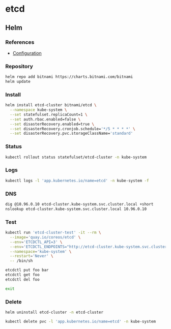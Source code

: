 # etcd

## Helm

### References

- [Configuration](https://github.com/bitnami/charts/tree/master/bitnami/etcd#configuration)

### Repository

```sh
helm repo add bitnami https://charts.bitnami.com/bitnami
helm update
```

### Install

```sh
helm install etcd-cluster bitnami/etcd \
  --namespace kube-system \
  --set statefulset.replicaCount=1 \
  --set auth.rbac.enabled=false \
  --set disasterRecovery.enabled=true \
  --set disasterRecovery.cronjob.schedule='*/5 * * * *' \
  --set disasterRecovery.pvc.storageClassName='standard'
```

### Status

```sh
kubectl rollout status statefulset/etcd-cluster -n kube-system
```

### Logs

```sh
kubectl logs -l 'app.kubernetes.io/name=etcd' -n kube-system -f
```

### DNS

```sh
dig @10.96.0.10 etcd-cluster.kube-system.svc.cluster.local +short
nslookup etcd-cluster.kube-system.svc.cluster.local 10.96.0.10
```

### Test

```sh
kubectl run 'etcd-cluster-test' -it --rm \
  --image='quay.io/coreos/etcd' \
  --env='ETCDCTL_API=3' \
  --env='ETCDCTL_ENDPOINTS="http://etcd-cluster.kube-system.svc.cluster.local:2379"' \
  --namespace='kube-system' \
  --restart='Never' \
  -- /bin/sh
```

```sh
etcdctl put foo bar
etcdctl get foo
etcdctl del foo

exit
```

### Delete

```sh
helm uninstall etcd-cluster -n etcd-cluster

kubectl delete pvc -l 'app.kubernetes.io/name=etcd' -n kube-system
```
